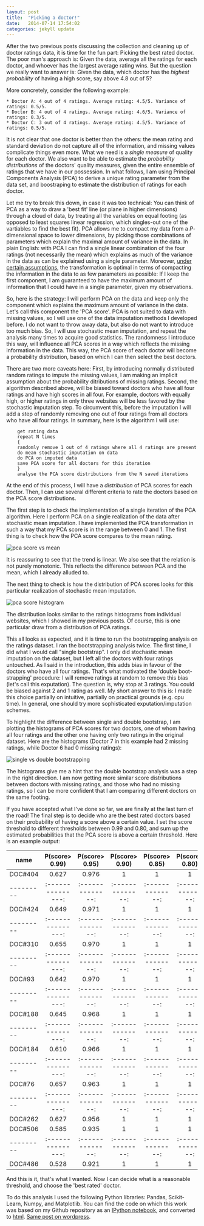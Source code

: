 ```yaml
---
layout: post
title:  "Picking a doctor!"
date:   2014-07-14 17:54:02
categories: jekyll update
---
```

After the two previous posts discussing the collection and cleaning up of doctor ratings data, it is time for the fun part: 
Picking the best rated doctor. The poor man's approach is: Given the data, average all the ratings for each doctor, and 
whoever has the largest average rating wins. But the question we really want to answer is: Given the data, which doctor has 
the _highest probability_ of having a high score, say above 4.8 out of 5?

More concretely, consider the following example:

    * Doctor A: 4 out of 4 ratings. Average rating: 4.5/5. Variance of ratings: 0.5/5.
    * Doctor B: 4 out of 4 ratings. Average rating: 4.6/5. Variance of ratings: 0.3/5.
    * Doctor C: 3 out of 4 ratings. Average rating: 4.5/5. Variance of ratings: 0.5/5.

It is not clear that one doctor is better than the others: the mean rating and standard deviation do not capture all of the 
information, and missing values complicate things even more. What we need is a _single measure_ of quality for each doctor. 
We also want to be able to estimate the _probability distributions_ of the doctors' quality measures, given the entire ensemble 
of ratings that we have in our possession. In what follows, I am using Principal Components Analysis (PCA) to derive a unique 
rating parameter from the data set, and boostraping to estimate the distribution of ratings for each doctor.

Let me try to break this down, in case it was too technical: You can think of PCA as a way to draw a 'best fit' line (or plane in 
higher dimensions) through a cloud of data, by treating all the variables on equal footing (as opposed to least squares linear 
regression, which singles-out one of the vartiables to find the best fit). PCA allows me to compact my data from a $P$-dimensional space to lower dimensions, by picking those combinations of parameters which explain the maximal amount of variance in the data. In plain English: with PCA I can find a single linear combination of the four ratings (not necessarily the mean) which explains as much of the variance in the data as can be explained using a single parameter.  Moreover, 
[under certain assumptions](http://en.wikipedia.org/wiki/Principal_component_analysis#PCA_and_information_theory), the 
transformation is optimal in terms of compacting the information in the data to as few parameters as possible: If I keep the first component, I am guaranteed to have the maximum amount of information that I could have in a single parameter, given my observations.

So, here is the strategy: I will perform PCA on the data and keep only the component which explains the maximum amount of variance in the data. Let's call this component the 'PCA score'. PCA is not suited to data with missing values, so I will use one of the data imputation methods I developed before. I do not want to throw  away data, but also do not want to introduce too much bias. So, I will use stochastic mean imputation, and repeat the analysis many times to acquire good statistics. The randomness I introduce this way, will influence all PCA scores in a way which reflects the missing information in the data. This way, the PCA score of each doctor will become a probability distribution, based on which I can then select the best doctors.

There are two more caveats here: First, by introducing normally distributed random ratings to impute the missing values, I am making an implicit assumption about the probability ditributions of missing ratings. Second, the algorithm described above, will be biased toward doctors who have all four ratings and have high scores in all four. For example, doctors with equally high, or higher ratings in only three websites will be less favored by the stochastic imputation step. To circumvent this, before the imputation I will add a step of randomly removing one out of four ratings from all doctors who have all four ratings. In summary, here is the algorithm I will use:

		get rating data
		repeat N times
		{
		randomly remove 1 out of 4 ratings where all 4 ratings are present
		do mean stochastic imputation on data
		do PCA on imputed data
		save PCA score for all doctors for this iteration
		}
		analyse the PCA score distributions from the N saved iterations

At the end of this process, I will have a _distribution_ of PCA scores for each doctor. Then, I can use several different criteria to rate the doctors based  on the PCA score distributions.

The first step is to check the implementation of a single iteration of the PCA algorithm. Here I perform PCA on a single realization of the data after stochastic mean imputation. I have implemented the PCA transformation in such a way that my PCA score is in the range between 0 and 1. The first thing is to check how the PCA score compares to the mean rating.

![pca score vs mean](/assets/2014-07-14-picking-doctor/pca_vs_mean.png)

It is reassuring to see that the trend is linear. We also see that the  relation is not purely monotonic. This reflects the difference between PCA and the mean, which I already alluded to.

The next thing to check is how the distribution of PCA scores looks for this particular realization of stochastic mean imputation.

![pca score histogram](/assets/2014-07-14-picking-doctor/single_pca_histogram.png)

The distribution looks similar to the ratings histograms from individual websites, which I showed in my previous posts. Of course, this is one particular draw from a distribution of PCA ratings.

This all looks as expected, and it is time to run the bootstrapping analysis on the ratings dataset. I ran the bootstrapping analysis twice. The first time, I did what I would call "single bootstrap". I only did stochastic mean imputation on the dataset, but I left all the doctors with four ratings untouched. As I said in the introduction, this adds bias in favour of the doctors who have all four ratings. That's what motivated the 'double boot-strapping' procedure: I will remove ratings at random to remove this bias (let's call this exputation). The question is, why stop at 3 ratings. You could be biased against 2 and 1 rating as well. My short answer to this is: I made this choice partially on intuitive, partially on practical grounds (e.g. cpu time). In general, one should try more sophisticated exputation/imputation schemes.

To highlight the difference between single and double bootstrap, I am plotting the histograms of PCA scores for two doctors, one of whom having all four ratings and the other one having only two ratings in the original dataset. Here are the histograms (Doctor 7 in this example had 2 missing ratings, while Doctor 6 had 0 missing ratings):

![single vs double bootstrapping](/assets/2014-07-14-picking-doctor/single_vs_double_bootstrap.png)

The histograms give me a hint that the double bootstrap analysis was a step in the right direction. I am now getting more similar score distributions between doctors with missing ratings, and those who had no missing ratings, so I can be more confident that I am comparing different doctors on the same footing.

If you have accepted what I've done so far, we are finally at the last turn of the road! The final step is to decide who are the best rated doctors based on their probability of having a score above a certain value. I set the score threshold to different thresholds between 0.99 and 0.80, and sum up the estimated probabilities that the PCA score is above a certain threshold. Here is an example output:

|  name   | P(score> 0.99) | P(score> 0.95) | P(score> 0.90) | P(score> 0.85) | P(score> 0.80) |
|---------|:---------------:|:--------------:|:--------------:|:--------------:|:--------------:|
| DOC#404 | 0.627 | 0.976  | 1 | 1 | 1 |
|---------|:---------------:|:--------------:|:--------------:|:--------------:|:--------------:|
| DOC#424 | 0.649 | 0.971  | 1 | 1 | 1 |
|---------|:---------------:|:--------------:|:--------------:|:--------------:|:--------------:|
| DOC#310 | 0.655 | 0.970  | 1 | 1 | 1 |
|---------|:---------------:|:--------------:|:--------------:|:--------------:|:--------------:|
| DOC#93  | 0.642 | 0.970  | 1 | 1 | 1 |
|---------|:---------------:|:--------------:|:--------------:|:--------------:|:--------------:|
| DOC#188 | 0.645 | 0.968  | 1 | 1 | 1 |
|---------|:---------------:|:--------------:|:--------------:|:--------------:|:--------------:|
| DOC#184 |	0.610  | 0.966 | 1 | 1 | 1 |
|---------|:---------------:|:--------------:|:--------------:|:--------------:|:--------------:|
| DOC#76  |	0.657 |	0.963  | 1 | 1 | 1 |
|---------|:---------------:|:--------------:|:--------------:|:--------------:|:--------------:|
| DOC#262 | 0.627 | 0.956 | 1 | 1 | 1 |
| DOC#506 | 0.585 | 0.935 | 1 | 1 | 1 |
|---------|:---------------:|:--------------:|:--------------:|:--------------:|:--------------:|
| DOC#486 | 0.528 | 0.921 | 1 | 1 | 1 |


And this is it, that's what I wanted. Now I can decide what is a reasonable threshold, and choose the 'best rated' doctor.

To do this analysis I used the following Python libraries: Pandas, Scikit-Learn, Numpy, and Matplotlib. You can find the code on which this work was based on my Github repository as an [IPython notebook](https://github.com/nikos-daniilidis/find-md/blob/master/find_me_a_doc_pca-score.ipynb), and converted to [html](http://nikos-daniilidis.github.io/find-md/find_me_a_doc_pca-score.html). [Same post on wordpress](http://oligotropos.wordpress.com/2014/07/14/picking-a-doctor/).


